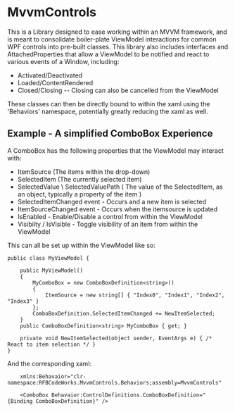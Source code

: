 # MvvmControls
 This is a Library designed to ease working within an MVVM framework, and is meant to consolidate boiler-plate ViewModel interactions
 for common WPF controls into pre-built classes. 
 This library also includes interfaces and AttachedProperties that allow a ViewModel to be notified and react to various events of a Window, including:
 - Activated/Deactivated
 - Loaded/ContentRendered
 - Closed/Closing -- Closing can also be cancelled from the ViewModel
 
 These classes can then be directly bound to within the xaml using the 'Behaviors' namespace, potentially greatly reducing the xaml as well.
 
 ## Example - A simplified ComboBox Experience
 
A ComboBox has the following properties that the ViewModel may interact with:
 
- ItemSource (The items within the drop-down)
- SelectedItem (The currently selected item)
- SelectedValue \ SelectedValuePath ( The value of the SelectedItem, as an object, typically a property of the item )
- SelectedItemChanged event - Occurs and a new item is selected
- ItemSourceChanged event - Occurs when the itemsource is updated
- IsEnabled - Enable/Disable a control from within the ViewModel
- Visibilty / IsVisible - Toggle visibility of an item from within the ViewModel
  
  
 This can all be set up within the ViewModel like so:
```
public class MyViewModel {

	public MyViewModel()
	{
		MyComboBox = new ComboBoxDefinition<string>()
		{
			ItemSource = new string[] { "Index0", "Index1", "Index2", "Index3" }
		};
		ComboBoxDefinition.SelectedItemChanged += NewItemSelected;
	}
	public ComboBoxDefinition<string> MyComboBox { get; }

	private void NewItemSelected(object sender, EventArgs e) { /* React to item selection */ } 
}
```	
And the corresponding xaml:
```
	xmlns:Behavaior="clr-namespace:RFBCodeWorks.MvvmControls.Behaviors;assembly=MvvmControls"

	<ComboBox Behavaior:ControlDefinitions.ComboBoxDefinition="{Binding ComboBoxDefinition}" />
```
